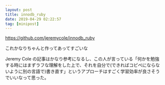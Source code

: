 ```yaml
---
layout: post
title: innodb_ruby
date: 2019-04-29 02:22:57
tag: [minipost]
---
```


https://github.com/jeremycole/innodb_ruby

これかなりちゃんと作ってあってすごいな

Jeremy Cole の記事はかなり参考になるし、この人が言っている「何かを勉強する時にはまずラフな理解をした上で、それを自分で(できればコピペにならないように別の言語で)書き直す」というアプローチはすごく学習効率が良さそうでいいなって思った。
